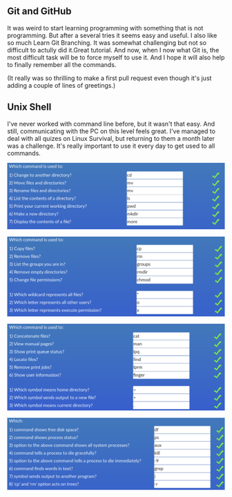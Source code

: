 ## Git and GitHub

It was weird to start learning programming with something that is not programming. But after a several tries it seems easy and useful. I also like so much Learn Git Branching. It was somewhat challenging but not so difficult to actully did it.Great tutorial. And now, when I now what Git is, the most difficult task will be to force myself to use it. And I hope it will also help to finally remember all the commands.

(It really was so thrilling to make a first pull request even though it's just adding a couple of lines of greetings.)

## Unix Shell

I've never worked with command line before, but it wasn't that easy. And still, communicating with the PC on this level feels great. I've managed to deal with all quizes on Linux Survival, but returning to them a month later was a challenge. It's really important to use it every day to get used to all commands. 


![Screenshot1](screenshots/LinSurv1.png)

![Screenshot2](screenshots/LinSurv2.png)

![Screenshot3](screenshots/LinSurv3.png)

![Screenshot4](screenshots/LinSurv4.png)